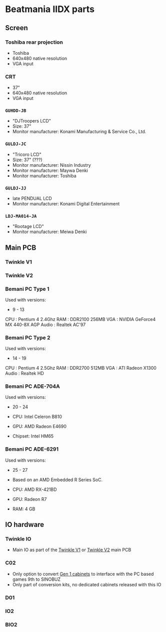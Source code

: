 # Beatmania IIDX parts

## Screen

### Toshiba rear projection

* Toshiba
* 640x480 native resolution
* VGA input

### CRT

* 37"
* 640x480 native resolution
* VGA input

### `GUHDD-JB`

* "DJTroopers LCD"
* Size: 37"
* Monitor manufacturer: Konami Manufacturing & Service Co., Ltd.

### `GULDJ-JC`

* "Tricoro LCD"
* Size: 37" (???)
* Monitor manufacturer: Nissin Industry
* Monitor manufacturer: Maywa Denki
* Monitor manufacturer: Toshiba

### `GULDJ-JJ`

* late PENDUAL LCD
* Monitor manufacturer: Konami Digital Entertainment

### `LDJ-MA014-JA`

* "Rootage LCD"
* Monitor manufacturer: Meiwa Denki

## Main PCB

### Twinkle V1

### Twinkle V2

### Bemani PC Type 1

Used with versions:

* 9 - 13

CPU : Pentium 4 2.4Ghz
RAM : DDR2100 256MB
VGA : NVIDIA GeForce4 MX 440-8X AGP
Audio : Realtek AC'97

### Bemani PC Type 2

Used with versions:

* 14 - 19

CPU : Pentium 4 2.5Ghz
RAM : DDR2700 512MB
VGA : ATI Radeon X1300
Audio : Realtek HD

### Bemani PC ADE-704A

Used with versions:

* 20 - 24

* CPU: Intel Celeron B810
* GPU: AMD Radeon E4690
* Chipset: Intel HM65

### Bemani PC ADE-6291

Used with versions:

* 25 - 27

* Based on an AMD Embedded R Series SoC.
* CPU: AMD RX-421BD
* GPU: Radeon R7
* RAM: 4 GB

## IO hardware

### Twinkle IO

* Main IO as part of the [Twinkle V1](#twinkle-v1) or [Twinkle V2](#twinkle-v2) main PCB

### C02

* Only option to convert [Gen 1 cabinets](#gen-1) to interface with the PC based games 9th to SINOBUZ
* Only part of conversion kits, no dedicated cabinets released with this IO

### D01

### IO2

### BIO2
